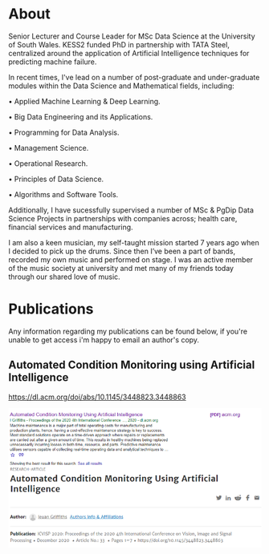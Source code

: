 # About

Senior Lecturer and Course Leader for MSc Data Science at the University of South Wales. KESS2 funded PhD in partnership with TATA Steel, centralized around the application of Artificial Intelligence techniques for predicting machine failure.

In recent times, I've lead on a number of post-graduate and under-graduate modules within the Data Science and Mathematical fields, including:
 
 • Applied Machine Learning & Deep Learning.
 
 • Big Data Engineering and its Applications.
 
 • Programming for Data Analysis.
 
 • Management Science.
 
 • Operational Research.
 
 • Principles of Data Science.
 
 • Algorithms and Software Tools.

Additionally, I have sucessfully supervised a number of MSc & PgDip Data Science Projects in partnerships with companies across; health care, financial services and manufacturing. 

I am also a keen musician, my self-taught mission started 7 years ago when I decided to pick up the drums. Since then I’ve been a part of bands, recorded my own music and performed on stage. I was an active member of the music society at university and met many of my friends today through our shared love of music.



# Publications
Any information regarding my publications can be found below, if you're unable to get access i'm happy to email an author's copy.
## Automated Condition Monitoring using Artificial Intelligence
https://dl.acm.org/doi/abs/10.1145/3448823.3448863

![alt text](https://github.com/YantoPersonal/GitImages/blob/main/paper_img_2.png)
<!---
YantoPersonal/YantoPersonal is a ✨ special ✨ repository because its `README.md` (this file) appears on your GitHub profile.
You can click the Preview link to take a look at your changes.
--->
